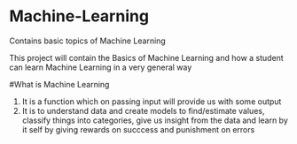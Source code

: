 # Machine-Learning

Contains basic topics of Machine Learning

This project will contain the Basics of Machine Learning and how a student can learn Machine Learning in a very general way


#What is Machine Learning

1) It is a function which on passing input will provide us with some output
2) It is to understand data and create models to find/estimate values, classify things into categories, give us insight from the data and learn by it self by giving rewards on succcess and punishment on errors
